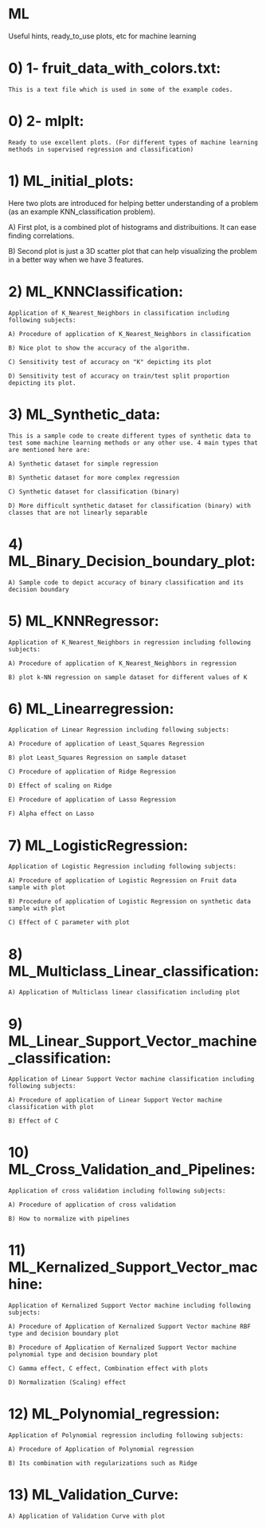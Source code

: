 # ML
Useful hints, ready_to_use plots, etc for machine learning

# 0) 1- fruit_data_with_colors.txt:

    This is a text file which is used in some of the example codes.

# 0) 2- mlplt:

    Ready to use excellent plots. (For different types of machine learning methods in supervised regression and classification)

# 1) ML_initial_plots:

   Here two plots are introduced for helping better understanding of a problem (as an example KNN_classification problem). 
   
   A) First plot, is a combined plot of histograms and distribuitions. It can ease finding correlations. 
   
   B) Second plot is just a 3D scatter plot that can help visualizing the problem in a better way when we have 3 features.
 
# 2) ML_KNNClassification: 

    Application of K_Nearest_Neighbors in classification including following subjects:
    
    A) Procedure of application of K_Nearest_Neighbors in classification
    
    B) Nice plot to show the accuracy of the algorithm. 
    
    C) Sensitivity test of accuracy on "K" depicting its plot
    
    D) Sensitivity test of accuracy on train/test split proportion depicting its plot.
    
    
# 3) ML_Synthetic_data:

    This is a sample code to create different types of synthetic data to test some machine learning methods or any other use. 4 main types that are mentioned here are:

    A) Synthetic dataset for simple regression
    
    B) Synthetic dataset for more complex regression
    
    C) Synthetic dataset for classification (binary)
    
    D) More difficult synthetic dataset for classification (binary) with classes that are not linearly separable

# 4) ML_Binary_Decision_boundary_plot:

    A) Sample code to depict accuracy of binary classification and its decision boundary

# 5) ML_KNNRegressor:

    Application of K_Nearest_Neighbors in regression including following subjects:
    
    A) Procedure of application of K_Nearest_Neighbors in regression
    
    B) plot k-NN regression on sample dataset for different values of K

# 6) ML_Linearregression:

    Application of Linear Regression including following subjects:
    
    A) Procedure of application of Least_Squares Regression 
    
    B) plot Least_Squares Regression on sample dataset
    
    C) Procedure of application of Ridge Regression
    
    D) Effect of scaling on Ridge
    
    E) Procedure of application of Lasso Regression
    
    F) Alpha effect on Lasso
    
# 7) ML_LogisticRegression:

    Application of Logistic Regression including following subjects:
    
    A) Procedure of application of Logistic Regression on Fruit data sample with plot
    
    B) Procedure of application of Logistic Regression on synthetic data sample with plot
    
    C) Effect of C parameter with plot

# 8) ML_Multiclass_Linear_classification:
    
    A) Application of Multiclass linear classification including plot
    
# 9) ML_Linear_Support_Vector_machine_classification:

    Application of Linear Support Vector machine classification including following subjects:
    
    A) Procedure of application of Linear Support Vector machine classification with plot
    
    B) Effect of C
    
# 10) ML_Cross_Validation_and_Pipelines:

    Application of cross validation including following subjects:
    
    A) Procedure of application of cross validation
    
    B) How to normalize with pipelines
    
# 11) ML_Kernalized_Support_Vector_machine:

    Application of Kernalized Support Vector machine including following subjects:
    
    A) Procedure of Application of Kernalized Support Vector machine RBF type and decision boundary plot
    
    B) Procedure of Application of Kernalized Support Vector machine polynomial type and decision boundary plot
    
    C) Gamma effect, C effect, Combination effect with plots
    
    D) Normalization (Scaling) effect

# 12) ML_Polynomial_regression:

    Application of Polynomial regression including following subjects:
    
    A) Procedure of Application of Polynomial regression
    
    B) Its combination with regularizations such as Ridge
    
# 13) ML_Validation_Curve:

    A) Application of Validation Curve with plot
